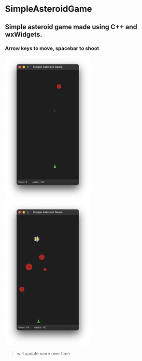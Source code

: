 # SimpleAsteroidGame
## Simple asteroid game made using C++ and wxWidgets.
### Arrow keys to move, spacebar to shoot

![Screenshot1](https://github.com/yrrahnehs/SimpleAsteroidGame/blob/master/preview/AsteroidGame1.png)
![Screenshot2](https://github.com/yrrahnehs/SimpleAsteroidGame/blob/master/preview/AsteroidGame2.png)


> will update more over time.

